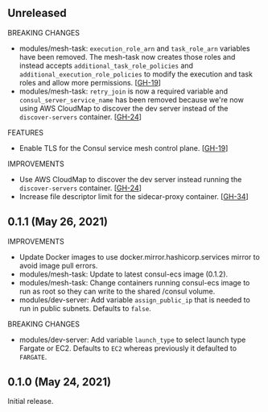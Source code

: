 ## Unreleased
BREAKING CHANGES
* modules/mesh-task: `execution_role_arn` and `task_role_arn` variables have been removed.
  The mesh-task now creates those roles and instead accepts `additional_task_role_policies`
  and `additional_execution_role_policies` to modify the execution and task roles and allow
  more permissions. [[GH-19](https://github.com/hashicorp/terraform-aws-consul-ecs/pull/19)]
* modules/mesh-task: `retry_join` is now a required variable and `consul_server_service_name`
  has been removed because we're now using AWS CloudMap to discover the dev server instead of
  the `discover-servers` container. [[GH-24](https://github.com/hashicorp/terraform-aws-consul-ecs/pull/24)]

FEATURES
* Enable TLS for the Consul service mesh control plane. [[GH-19](https://github.com/hashicorp/terraform-aws-consul-ecs/pull/19)]

IMPROVEMENTS
* Use AWS CloudMap to discover the dev server instead running the `discover-servers` container.
  [[GH-24](https://github.com/hashicorp/terraform-aws-consul-ecs/pull/24)]
* Increase file descriptor limit for the sidecar-proxy container. [[GH-34](https://github.com/hashicorp/terraform-aws-consul-ecs/pull/34)]

## 0.1.1 (May 26, 2021)

IMPROVEMENTS
* Update Docker images to use docker.mirror.hashicorp.services mirror to avoid image pull errors.
* modules/mesh-task: Update to latest consul-ecs image (0.1.2).
* modules/mesh-task: Change containers running consul-ecs image to run as root so they can write
  to the shared /consul volume.
* modules/dev-server: Add variable `assign_public_ip` that is needed to run in public subnets. Defaults to `false`.

BREAKING CHANGES
* modules/dev-server: Add variable `launch_type` to select launch type Fargate or EC2.
  Defaults to `EC2` whereas previously it defaulted to `FARGATE`.

## 0.1.0 (May 24, 2021)

Initial release.
